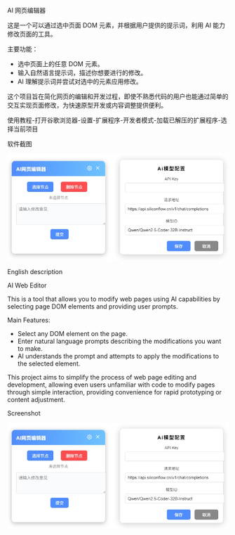
AI 网页编辑器

这是一个可以通过选中页面 DOM 元素，并根据用户提供的提示词，利用 AI 能力修改页面的工具。

主要功能：
- 选中页面上的任意 DOM 元素。
- 输入自然语言提示词，描述你想要进行的修改。
- AI 理解提示词并尝试对选中的元素应用修改。

这个项目旨在简化网页的编辑和开发过程，即使不熟悉代码的用户也能通过简单的交互实现页面修改，为快速原型开发或内容调整提供便利。

使用教程-打开谷歌浏览器-设置-扩展程序-开发者模式-加载已解压的扩展程序-选择当前项目

软件截图

![description](description.png)



English description

AI Web Editor

This is a tool that allows you to modify web pages using AI capabilities by selecting page DOM elements and providing user prompts.

Main Features:
- Select any DOM element on the page.
- Enter natural language prompts describing the modifications you want to make.
- AI understands the prompt and attempts to apply the modifications to the selected element.

This project aims to simplify the process of web page editing and development, allowing even users unfamiliar with code to modify pages through simple interaction, providing convenience for rapid prototyping or content adjustment.

Screenshot

![description](description.png)
